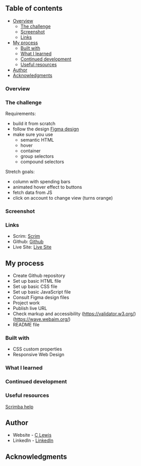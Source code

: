 
 ## Table of contents

- [Overview](#overview)
  - [The challenge](#the-challenge)
  - [Screenshot](#screenshot)
  - [Links](#links)
- [My process](#my-process)
  - [Built with](#built-with)
  - [What I learned](#what-i-learned)
  - [Continued development](#continued-development)
  - [Useful resources](#useful-resources)
- [Author](#author)
- [Acknowledgments](#acknowledgments)


### Overview


### The challenge

Requirements:
- build it from scratch
- follow the design
[Figma design](https://www.figma.com/file/t3DY4Ln2mhqxiQB66ioCAz/BestBank-(Copy)?node-id=0%3A1&t=xnzNL3CbdPtOt7C7-0)
- make sure you use
   - semantic HTML
   - hover
   - container
   - group selectors
   - compound selectors

Stretch goals:
- column with spending bars
- animated hover effect to buttons
- fetch data from JS
- click on account to change view (turns orange)


 ### Screenshot

### Links

- Scrim: [Scrim](https://scrimba.com/scrim/co66f4672bc42a373fbd1968f)
- Github: [Github](https://github.com/casserole27/counter-app)
- Live Site: [Live Site](https://www.clewisdev.com/counter-app/)

## My process

- Create Github repository
- Set up basic HTML file 
- Set up basic CSS file
- Set up basic JavaScript file
- Consult Figma design files
- Project work
- Publish live URL
- Check markup and accessibility
(https://validator.w3.org/)
(https://wave.webaim.org/)
- README file

### Built with

- CSS custom properties
- Responsive Web Design

### What I learned

### Continued development


### Useful resources

[Scrimba help](https://scrimba.com/scrim/cmZ86WCa)


## Author

- Website - [C Lewis](https://www.clewisdev.com)
- LinkedIn - [LinkedIn](https://www.linkedin.com/in/clewisdev/)


## Acknowledgments





